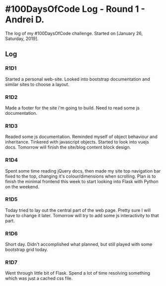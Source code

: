# #100DaysOfCode Log - Round 1 - Andrei D.

The log of my #100DaysOfCode challenge. Started on [January 26, Saturday, 2019].

## Log

### R1D1 
Started a personal web-site. Looked into bootstrap documentation and similar sites to choose a layout.

### R1D2
Made a footer for the site i'm going to build. Need to read some js documentation.

### R1D3
Readed some js documentation. Reminded myself of object behaviour and inheritance. Tinkered with javascript objects. Started to look into vuejs docs. Tomorrow will finish the site/blog content block design.

### R1D4
Spent some time reading jQuery docs, then made my site top navigation bar fixed to the top, changing it's colour/dimensions when scrolling. Plan is to finish the minimal frontend this week to start looking into Flask with Python on the weekend.

### R1D5
Today tried to lay out the central part of the web page. Pretty sure I will have to change it later. Tomorrow will try to add some js interactivity to that part.

### R1D6
Short day. Didn't accomplished what planned, but still played with some bootstrap grid today.

### R1D7
Went through little bit of Flask. Spend a lot of time resolving something which was just a cached css file.

